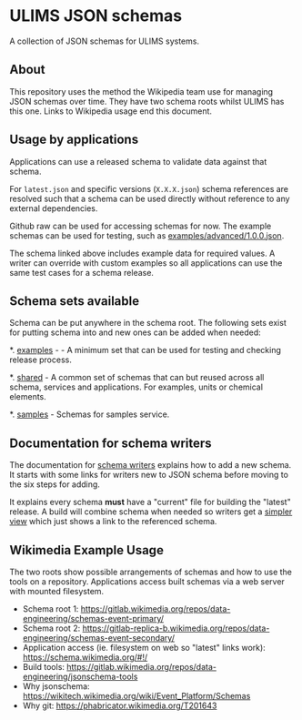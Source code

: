 # ULIMS JSON schemas

A collection of JSON schemas for ULIMS systems.

## About

This repository uses the method the Wikipedia team
use for managing JSON schemas over time. They have
two schema roots whilst ULIMS has this one. Links
to Wikipedia usage end this document.

## Usage by applications

Applications can use a released schema to validate
data against that schema.

For `latest.json` and specific versions (`X.X.X.json`) schema
references are resolved such that a schema can be used
directly without reference to any external dependencies.

Github raw can be used for accessing schemas for now.
The example schemas can be used for testing, such
as [examples/advanced/1.0.0.json](schemas/examples/advanced/1.0.0.json?raw=1).

The schema linked above includes example data for required
values. A writer can override with custom examples so all
applications can use the same test cases for a schema release.

## Schema sets available

Schema can be put anywhere in the schema root. The following
sets exist for putting schema into and new ones can be
added when needed:

*. [examples](schemas/examples/) - - A minimum set that can be
used for testing and checking release process.

*. [shared](schemas/shared/) - A common set of schemas
   that can but reused across all schema, services and
   applications. For examples, units or chemical elements.

*. [samples](schemas/samples/) - Schemas for samples
  service.


## Documentation for schema writers

The documentation for [schema writers](docs/readme.md) explains
how to add a new schema. It starts with some links for writers
new to JSON schema before moving to the six steps for adding.

It explains every schema **must** have a "current" file for
building the "latest" release. A build will combine
schema when needed so writers get
a [simpler view](schemas/examples/advanced/current.json?raw=1)
which just shows a link to the referenced schema.

## Wikimedia Example Usage

The two roots show possible arrangements of schemas and
how to use the tools on a repository. Applications access
built schemas via a web server with mounted filesystem. 

* Schema root 1: https://gitlab.wikimedia.org/repos/data-engineering/schemas-event-primary/
* Schema root 2: https://gitlab-replica-b.wikimedia.org/repos/data-engineering/schemas-event-secondary/
* Application access (ie. filesystem on web so "latest" links work): https://schema.wikimedia.org/#!/
* Build tools: https://gitlab.wikimedia.org/repos/data-engineering/jsonschema-tools
* Why jsonschema: https://wikitech.wikimedia.org/wiki/Event_Platform/Schemas
* Why git: https://phabricator.wikimedia.org/T201643
